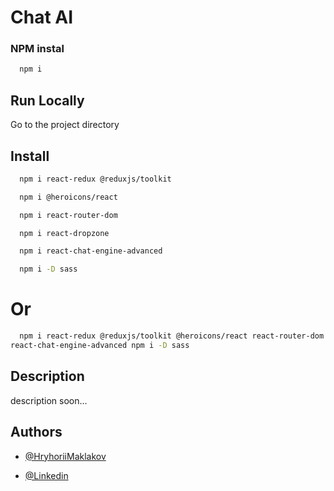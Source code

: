 # Chat AI

### NPM instal

```bash
  npm i
```

## Run Locally

Go to the project directory

## Install

```bash
  npm i react-redux @reduxjs/toolkit
```

```bash
  npm i @heroicons/react
```

```bash
  npm i react-router-dom
```

```bash
  npm i react-dropzone
```

```bash
  npm i react-chat-engine-advanced
```

```bash
  npm i -D sass
```

# Or

```bash
  npm i react-redux @reduxjs/toolkit @heroicons/react react-router-dom react-dropzone
react-chat-engine-advanced npm i -D sass
```

## Description

description soon...

## Authors

- [@HryhoriiMaklakov](https://github.com/GregoryMaklakov)

- [@Linkedin](https://www.linkedin.com/in/grigory-maklakov-331a641ba/)
